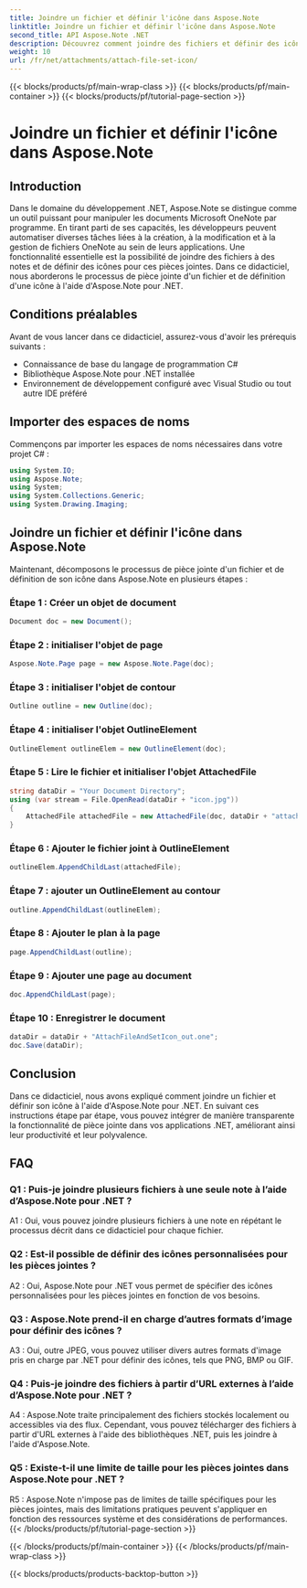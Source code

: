 ```yaml
---
title: Joindre un fichier et définir l'icône dans Aspose.Note
linktitle: Joindre un fichier et définir l'icône dans Aspose.Note
second_title: API Aspose.Note .NET
description: Découvrez comment joindre des fichiers et définir des icônes dans Aspose.Note pour .NET. Améliorez vos applications .NET avec ce didacticiel étape par étape.
weight: 10
url: /fr/net/attachments/attach-file-set-icon/
---
```


{{< blocks/products/pf/main-wrap-class >}}
{{< blocks/products/pf/main-container >}}
{{< blocks/products/pf/tutorial-page-section >}}

# Joindre un fichier et définir l'icône dans Aspose.Note

## Introduction

Dans le domaine du développement .NET, Aspose.Note se distingue comme un outil puissant pour manipuler les documents Microsoft OneNote par programme. En tirant parti de ses capacités, les développeurs peuvent automatiser diverses tâches liées à la création, à la modification et à la gestion de fichiers OneNote au sein de leurs applications. Une fonctionnalité essentielle est la possibilité de joindre des fichiers à des notes et de définir des icônes pour ces pièces jointes. Dans ce didacticiel, nous aborderons le processus de pièce jointe d'un fichier et de définition d'une icône à l'aide d'Aspose.Note pour .NET.

## Conditions préalables

Avant de vous lancer dans ce didacticiel, assurez-vous d'avoir les prérequis suivants :

- Connaissance de base du langage de programmation C#
- Bibliothèque Aspose.Note pour .NET installée
- Environnement de développement configuré avec Visual Studio ou tout autre IDE préféré

## Importer des espaces de noms

Commençons par importer les espaces de noms nécessaires dans votre projet C# :

```csharp
using System.IO;
using Aspose.Note;
using System;
using System.Collections.Generic;
using System.Drawing.Imaging;
```

## Joindre un fichier et définir l'icône dans Aspose.Note

Maintenant, décomposons le processus de pièce jointe d'un fichier et de définition de son icône dans Aspose.Note en plusieurs étapes :

### Étape 1 : Créer un objet de document

```csharp
Document doc = new Document();
```

### Étape 2 : initialiser l'objet de page

```csharp
Aspose.Note.Page page = new Aspose.Note.Page(doc);
```

### Étape 3 : initialiser l'objet de contour

```csharp
Outline outline = new Outline(doc);
```

### Étape 4 : initialiser l'objet OutlineElement

```csharp
OutlineElement outlineElem = new OutlineElement(doc);
```

### Étape 5 : Lire le fichier et initialiser l'objet AttachedFile

```csharp
string dataDir = "Your Document Directory";
using (var stream = File.OpenRead(dataDir + "icon.jpg"))
{
    AttachedFile attachedFile = new AttachedFile(doc, dataDir + "attachment.txt", stream, ImageFormat.Jpeg);
}
```

### Étape 6 : Ajouter le fichier joint à OutlineElement

```csharp
outlineElem.AppendChildLast(attachedFile);
```

### Étape 7 : ajouter un OutlineElement au contour

```csharp
outline.AppendChildLast(outlineElem);
```

### Étape 8 : Ajouter le plan à la page

```csharp
page.AppendChildLast(outline);
```

### Étape 9 : Ajouter une page au document

```csharp
doc.AppendChildLast(page);
```

### Étape 10 : Enregistrer le document

```csharp
dataDir = dataDir + "AttachFileAndSetIcon_out.one";
doc.Save(dataDir);
```

## Conclusion

Dans ce didacticiel, nous avons expliqué comment joindre un fichier et définir son icône à l'aide d'Aspose.Note pour .NET. En suivant ces instructions étape par étape, vous pouvez intégrer de manière transparente la fonctionnalité de pièce jointe dans vos applications .NET, améliorant ainsi leur productivité et leur polyvalence.

## FAQ

### Q1 : Puis-je joindre plusieurs fichiers à une seule note à l’aide d’Aspose.Note pour .NET ?

A1 : Oui, vous pouvez joindre plusieurs fichiers à une note en répétant le processus décrit dans ce didacticiel pour chaque fichier.

### Q2 : Est-il possible de définir des icônes personnalisées pour les pièces jointes ?

A2 : Oui, Aspose.Note pour .NET vous permet de spécifier des icônes personnalisées pour les pièces jointes en fonction de vos besoins.

### Q3 : Aspose.Note prend-il en charge d’autres formats d’image pour définir des icônes ?

A3 : Oui, outre JPEG, vous pouvez utiliser divers autres formats d'image pris en charge par .NET pour définir des icônes, tels que PNG, BMP ou GIF.

### Q4 : Puis-je joindre des fichiers à partir d’URL externes à l’aide d’Aspose.Note pour .NET ?

A4 : Aspose.Note traite principalement des fichiers stockés localement ou accessibles via des flux. Cependant, vous pouvez télécharger des fichiers à partir d'URL externes à l'aide des bibliothèques .NET, puis les joindre à l'aide d'Aspose.Note.

### Q5 : Existe-t-il une limite de taille pour les pièces jointes dans Aspose.Note pour .NET ?

R5 : Aspose.Note n'impose pas de limites de taille spécifiques pour les pièces jointes, mais des limitations pratiques peuvent s'appliquer en fonction des ressources système et des considérations de performances.
{{< /blocks/products/pf/tutorial-page-section >}}

{{< /blocks/products/pf/main-container >}}
{{< /blocks/products/pf/main-wrap-class >}}

{{< blocks/products/products-backtop-button >}}
